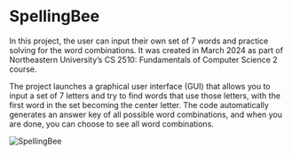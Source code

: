 # SpellingBee

In this project, the user can input their own set of 7 words and practice solving for the word combinations. It was created in March 2024 as part of Northeastern University’s CS 2510: Fundamentals of Computer Science 2 course.

The project launches a graphical user interface (GUI) that allows you to input a set of 7 letters and try to find words that use those letters, with the first word in the set becoming the center letter. The code automatically generates an answer key of all possible word combinations, and when you are done, you can choose to see all word combinations.

![SpellingBee](https://github.com/user-attachments/assets/46c50805-a6c1-4412-a559-52b2d0f0d058)
